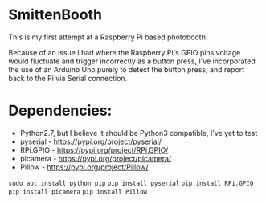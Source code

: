 # SmittenBooth

This is my first attempt at a Raspberry Pi based photobooth.

Because of an issue I had where the Raspberry Pi's GPIO pins voltage would fluctuate and trigger incorrectly as a button press, I've incorporated the use of an Arduino Uno purely to detect the button press, and report back to the Pi via Serial connection.

# Dependencies:

- Python2.7, but I believe it should be Python3 compatible, I've yet to test
- pyserial - https://pypi.org/project/pyserial/
- RPi.GPIO - https://pypi.org/project/RPi.GPIO/
- picamera - https://pypi.org/project/picamera/
- Pillow - https://pypi.org/project/Pillow/

`sudo apt install python pip`
`pip install pyserial`
`pip install RPi.GPIO`
`pip install picamera`
`pip install Pillow`
